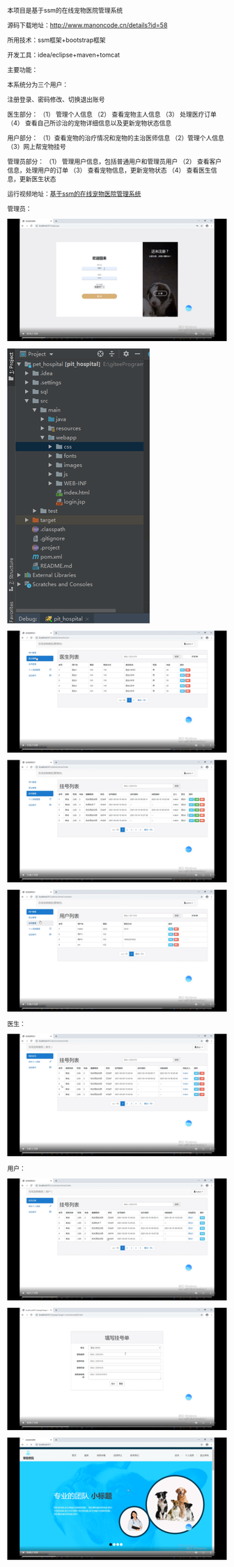 本项目是基于ssm的在线宠物医院管理系统


源码下载地址：http://www.manoncode.cn/details?id=58

所用技术：ssm框架+bootstrap框架

开发工具：idea/eclipse+maven+tomcat

主要功能：

本系统分为三个用户：

注册登录、密码修改、切换退出账号

医生部分：
（1） 管理个人信息
（2） 查看宠物主人信息
（3） 处理医疗订单
（4） 查看自己所诊治的宠物详细信息以及更新宠物状态信息

用户部分：
（1）查看宠物的治疗情况和宠物的主治医师信息
（2）管理个人信息
（3）网上帮宠物挂号

管理员部分：
（1） 管理用户信息，包括普通用户和管理员用户
（2） 查看客户信息，处理用户的订单
（3） 查看宠物信息，更新宠物状态
（4） 查看医生信息，更新医生状态


运行视频地址：[基于ssm的在线宠物医院管理系统](https://www.bilibili.com/video/BV1sA411N7hL/)

管理员：

![登陆页面](./运行截图/登陆页面.png)

![项目结构](./运行截图/项目结构.png)

![医生guanli](./运行截图/管理员/医生guanli.png)

![挂号管理](./运行截图/管理员/挂号管理.png)

![管理员用户管理](./运行截图/管理员/管理员用户管理.png)

医生：

![我的挂号页面](./运行截图/医生/我的挂号页面.png)

用户：

![用户挂号列表](./运行截图/用户/用户挂号列表.png)

![用户挂号页面](./运行截图/用户/用户挂号页面.png)

![登陆成功](./运行截图/用户/登陆成功.png)
